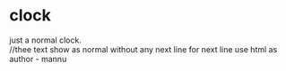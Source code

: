 # clock
just a normal clock.<br>
//thee text show as normal without any next line for next line use html as <br>
author - mannu 
